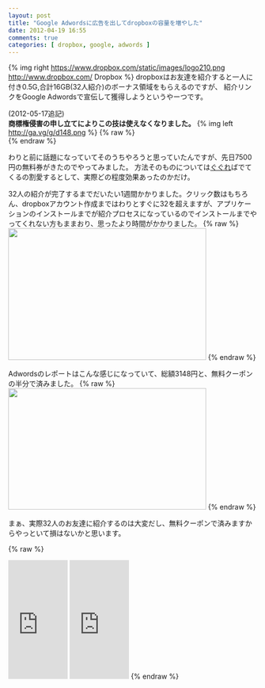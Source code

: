 ```yaml
---
layout: post
title: "Google Adwordsに広告を出してdropboxの容量を増やした"
date: 2012-04-19 16:55
comments: true
categories: [ dropbox, google, adwords ]
---
```

{% img right https://www.dropbox.com/static/images/logo210.png http://www.dropbox.com/ Dropbox %}
dropboxはお友達を紹介すると一人に付き0.5G,合計16GB(32人紹介)のボーナス領域をもらえるのですが、
紹介リンクをGoogle Adwordsで宣伝して獲得しようというやーつです。 

<!-- more -->

(2012-05-17追記)  
**商標権侵害の申し立てによりこの技は使えなくなりました。**
{% img left http://ga.vg/g/d148.png %}
{% raw %}
<br style="clear: both" />
{% endraw %}

わりと前に話題になっていてそのうちやろうと思っていたんですが、先日7500円の無料券がきたのでやってみました。
方法そのものについては[ぐぐれ](https://www.google.co.jp/search?q=dropbox+adwords)ばでてくるの割愛するとして、実際どの程度効果あったのかだけ。  

32人の紹介が完了するまでだいたい1週間かかりました。クリック数はもちろん、dropboxアカウント作成まではわりとすぐに32を超えますが、アプリケーションのインストールまでが紹介プロセスになっているのでインストールまでやってくれない方もままおり、思ったより時間がかかりました。
{% raw %}
<a href="https://lh5.googleusercontent.com/-6jgIav3KkjI/T4_HBC8pBbI/AAAAAAAAHfw/bYKznoqUzQg/s800/dropbox-invite-status.png"><img src="https://lh5.googleusercontent.com/-6jgIav3KkjI/T4_HBC8pBbI/AAAAAAAAHfw/bYKznoqUzQg/s400/dropbox-invite-status.png" height="266" width="400" /></a>
{% endraw %}

Adwordsのレポートはこんな感じになっていて、総額3148円と、無料クーポンの半分で済みました。 
{% raw %}
<a href="https://lh5.googleusercontent.com/-nIOsHmq_Yi8/T4_HDB4Fo4I/AAAAAAAAHf4/q2SDsbeq0Qk/s800/adwords-report.png"><img src="https://lh5.googleusercontent.com/-nIOsHmq_Yi8/T4_HDB4Fo4I/AAAAAAAAHf4/q2SDsbeq0Qk/s400/adwords-report.png" height="245" width="400" /></a>
{% endraw %}

まぁ、実際32人のお友達に紹介するのは大変だし、無料クーポンで済みますからやっといて損はないかと思います。

{% raw %}
<iframe src="http://rcm-jp.amazon.co.jp/e/cm?lt1=_blank&bc1=000000&IS2=1&bg1=FFFFFF&fc1=000000&lc1=0000FF&t=takuojp02-22&o=9&p=8&l=as4&m=amazon&f=ifr&ref=ss_til&asins=4774150428" style="width:120px;height:240px;" scrolling="no" marginwidth="0" marginheight="0" frameborder="0"></iframe>
<iframe src="http://rcm-jp.amazon.co.jp/e/cm?lt1=_blank&bc1=000000&IS2=1&bg1=FFFFFF&fc1=000000&lc1=0000FF&t=takuojp02-22&o=9&p=8&l=as4&m=amazon&f=ifr&ref=ss_til&asins=4881667971" style="width:120px;height:240px;" scrolling="no" marginwidth="0" marginheight="0" frameborder="0"></iframe>
{% endraw %}


